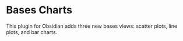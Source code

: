 # Bases Charts

This plugin for Obsidian adds three new bases views: scatter plots, line plots, and bar charts.
